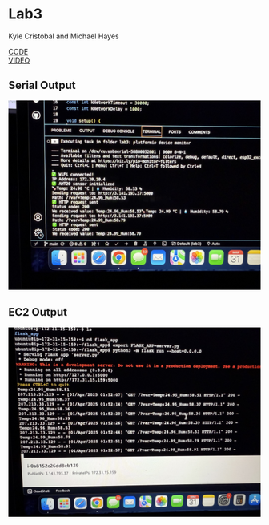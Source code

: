 # Lab3
Kyle Cristobal and Michael Hayes

[CODE](https://github.com/kcristobal07/lab2/blob/main/src/main.cpp)  
[VIDEO]()

## Serial Output
![serial output](https://raw.githubusercontent.com/mhayescs19/static-images/refs/heads/master/esp32/lab3/serial-output.jpg)

## EC2 Output
![ec2 output](https://raw.githubusercontent.com/mhayescs19/static-images/refs/heads/master/esp32/lab3/ec2-output.jpg)

